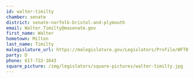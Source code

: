 ```yaml
---
id: walter-timilty
chamber: senate
district: senate-norfolk-bristol-and-plymouth
email: Walter.Timilty@masenate.gov
first_name: Walter
hometown: Milton
last_name: Timilty
malegislature_url: https://malegislature.gov/Legislators/Profile/WFT0
party: D
phone: 617-722-1643
square_picture: /img/legislators/square-pictures/walter-timilty.jpg
---
```

